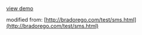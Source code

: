 [view demo](https://rawgithub.com/slopen/sms-links-testing/master/index.html)

modified from:
[http://bradorego.com/test/sms.html](http://bradorego.com/test/sms.html)